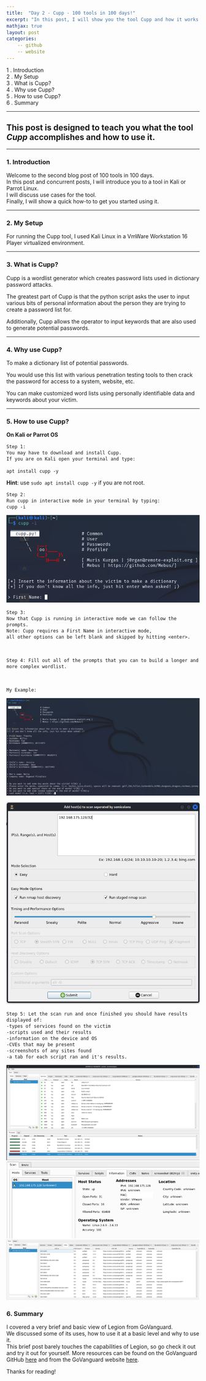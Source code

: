 ```yaml
---
title:  "Day 2 - Cupp - 100 tools in 100 days!"
excerpt: "In this post, I will show you the tool Cupp and how it works."
mathjax: true
layout: post
categories:
    -- github
    -- website
---
```


1 . Introduction
<br>
2 . My Setup
<br>
3 . What is Cupp?
<br>
4 . Why use Cupp?
<br>
5 . How to use Cupp?
<br>
6 . Summary

---

## This post is designed to teach you what the tool *Cupp* accomplishes and how to use it.

---

### 1. Introduction

Welcome to the second blog post of 100 tools in 100 days.<br> 
In this post and concurrent posts, I will introduce you to a tool in Kali or Parrot Linux. <br>
I will discuss use cases for the tool.<br> 
Finally, I will show a quick how-to to get you started using it. 

---

### 2. My Setup

For running the Cupp tool, I used Kali Linux in a VmWare Workstation 16 Player virtualized environment. 

---

### 3. What is Cupp?

Cupp is a wordlist generator which creates password lists used in dictionary password attacks.

The greatest part of Cupp is that the python script asks the user to input various bits of personal information about the person they are trying to create a password list for. 

Additionally, Cupp allows the operator to input keywords that are also used to generate potential passwords. 



---

### 4. Why use Cupp?

To make a dictionary list of potential passwords. 

You would use this list with various penetration testing tools to then crack the password for access to a system, website, etc.

You can make customized word lists using personally identifiable data and keywords about your victim. 

---

### 5. How to use Cupp?

**On Kali or Parrot OS**
    
    Step 1: 
    You may have to download and install Cupp. 
    If you are on Kali open your terminal and type:

    apt install cupp -y

**Hint**: use `sudo apt install cupp -y` if you are not root.
<br>

    Step 2:
    Run cupp in interactive mode in your terminal by typing:
    cupp -i


![](https://raw.githubusercontent.com/matthewomccorkle/matthewomccorkle.github.io/master/_posts/assets/100%20tools/cupp/cupp2.PNG)

    
    Step 3: 
    Now that Cupp is running in interactive mode we can follow the prompts.
    Note: Cupp requires a First Name in interactive mode, 
    all other options can be left blank and skipped by hitting <enter>.
<br>

    Step 4: Fill out all of the prompts that you can to build a longer and more complex wordlist.

<br>

    My Example:
![](https://raw.githubusercontent.com/matthewomccorkle/matthewomccorkle.github.io/master/_posts/assets/100%20tools/cupp/cupp3.PNG)

    


![](https://raw.githubusercontent.com/matthewomccorkle/matthewomccorkle.github.io/master/_posts/assets/100%20tools/legion2.PNG)


    Step 5: Let the scan run and once finished you should have results displayed of:
    -types of services found on the victim
    -scripts used and their results
    -information on the device and OS
    -CVEs that may be present
    -screenshots of any sites found
    -a tab for each script ran and it's results.


![](https://raw.githubusercontent.com/matthewomccorkle/matthewomccorkle.github.io/master/_posts/assets/100%20tools/legion3.PNG)
![](https://raw.githubusercontent.com/matthewomccorkle/matthewomccorkle.github.io/master/_posts/assets/100%20tools/legion4.PNG)
![](https://raw.githubusercontent.com/matthewomccorkle/matthewomccorkle.github.io/master/_posts/assets/100%20tools/legion5.PNG)


### 6. Summary

I covered a very brief and basic view of Legion from GoVanguard.<br> 
We discussed some of its uses, how to use it at a basic level and why to use it. <br>
This brief post barely touches the capabilities of Legion, so go check it out and try it out for yourself. More resources can be found on the GoVanguard GitHub [here](https://github.com/GoVanguard/legion) and from the GoVanguard website [here](https://govanguard.com/legion/).<br>

Thanks for reading!